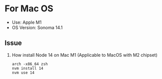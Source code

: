 # For Mac OS

- Use: Apple M1
- OS Version: Sonoma 14.1

## Issue
1. How install Node 14 on Mac M1 (Applicable to MacOS with M2 chipset)
   ```
   arch -x86_64 zsh
   nvm install 14
   nvm use 14
   ```
   
